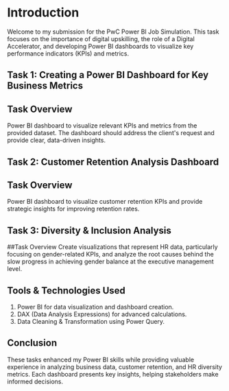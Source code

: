 # Introduction

Welcome to my submission for the PwC Power BI Job Simulation. This task focuses on the importance of digital upskilling, the role of a Digital Accelerator, and developing Power BI dashboards to visualize key performance indicators (KPIs) and metrics.

## Task 1: Creating a Power BI Dashboard for Key Business Metrics

## Task Overview
Power BI dashboard to visualize relevant KPIs and metrics from the provided dataset. The dashboard should address the client's request and provide clear, data-driven insights.


## Task 2: Customer Retention Analysis Dashboard

## Task Overview
Power BI dashboard to visualize customer retention KPIs and provide strategic insights for improving retention rates.


## Task 3: Diversity & Inclusion Analysis

##Task Overview
Create visualizations that represent HR data, particularly focusing on gender-related KPIs, and analyze the root causes behind the slow progress in achieving gender balance at the executive management level.

## Tools & Technologies Used
1) Power BI for data visualization and dashboard creation.
2) DAX (Data Analysis Expressions) for advanced calculations.
3) Data Cleaning & Transformation using Power Query.

## Conclusion
These tasks enhanced my Power BI skills while providing valuable experience in analyzing business data, customer retention, and HR diversity metrics. Each dashboard presents key insights, helping stakeholders make informed decisions.
